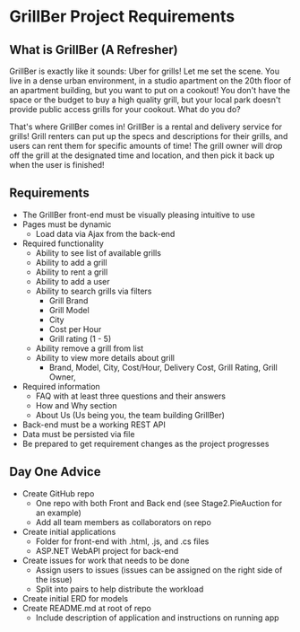 # GrillBer Project Requirements

## What is GrillBer (A Refresher)

GrillBer is exactly like it sounds: Uber for grills! Let me set the scene. You live in a dense urban environment, in a studio apartment on the 20th floor of an apartment building, but you want to put on a cookout! You don't have the space or the budget to buy a high quality grill, but your local park doesn't provide public access grills for your cookout. What do you do?

That's where GrillBer comes in! GrillBer is a rental and delivery service for grills! Grill renters can put up the specs and descriptions for their grills, and users can rent them for specific amounts of time! The grill owner will drop off the grill at the designated time and location, and then pick it back up when the user is finished!

## Requirements

- The GrillBer front-end must be visually pleasing intuitive to use
- Pages must be dynamic
    - Load data via Ajax from the back-end
- Required functionality
    - Ability to see list of available grills
    - Ability to add a grill
    - Ability to rent a grill
    - Ability to add a user
    - Ability to search grills via filters
        - Grill Brand
        - Grill Model
        - City
        - Cost per Hour
        - Grill rating (1 - 5)
    - Ability remove a grill from list
    - Ability to view more details about grill
        - Brand, Model, City, Cost/Hour, Delivery Cost, Grill Rating, Grill Owner, 
- Required information
    - FAQ with at least three questions and their answers
    - How and Why section
    - About Us (Us being you, the team building GrillBer)
- Back-end must be a working REST API
- Data must be persisted via file
- Be prepared to get requirement changes as the project progresses


## Day One Advice

- Create GitHub repo
    - One repo with both Front and Back end (see Stage2.PieAuction for an example)
    - Add all team members as collaborators on repo
- Create initial applications
    - Folder for front-end with .html, .js, and .cs files
    - ASP.NET WebAPI project for back-end
- Create issues for work that needs to be done
    - Assign users to issues (issues can be assigned on the right side of the issue)
    - Split into pairs to help distribute the workload
- Create initial ERD for models
- Create README.md at root of repo
    - Include description of application and instructions on running app